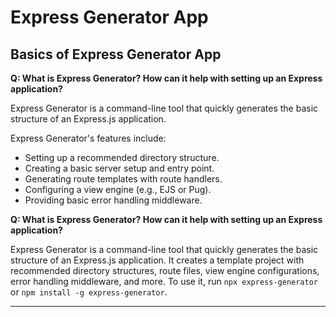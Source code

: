 # Express Generator App

## Basics of Express Generator App

**Q: What is Express Generator? How can it help with setting up an Express application?**

Express Generator is a command-line tool that quickly generates the basic structure of an Express.js application.

Express Generator's features include:
- Setting up a recommended directory structure.
- Creating a basic server setup and entry point.
- Generating route templates with route handlers.
- Configuring a view engine (e.g., EJS or Pug).
- Providing basic error handling middleware.

**Q: What is Express Generator? How can it help with setting up an Express application?**

Express Generator is a command-line tool that quickly generates the basic structure of an Express.js application. It creates a template project with recommended directory structures, route files, view engine configurations, error handling middleware, and more. To use it, run `npx express-generator` or `npm install -g express-generator`.

---